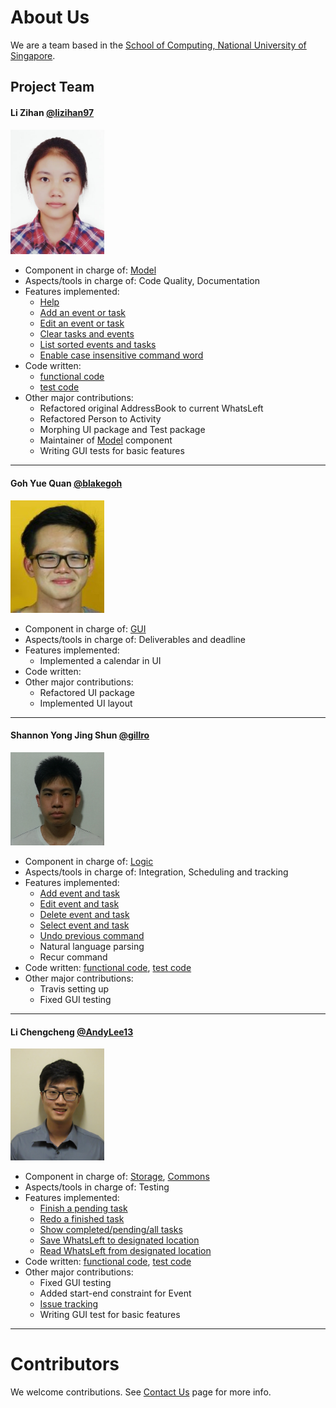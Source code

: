 # About Us

We are a team based in the [School of Computing, National University of Singapore](http://www.comp.nus.edu.sg).

## Project Team

#### Li Zihan [@lizihan97](https://github.com/lizihan97) <br>
<img src="images/lizihan97.png" width="150"><br>
* Component in charge of: [Model](https://github.com/CS2103JAN2017-W10-B4/main/blob/master/docs/DeveloperGuide.md#24-model-component)<br>
* Aspects/tools in charge of: Code Quality, Documentation<br>
* Features implemented:<br>
  * [Help](https://github.com/CS2103JAN2017-W10-B4/main/blob/master/docs/UserGuide.md#21-viewing-help--help)
  * [Add an event or task](https://github.com/CS2103JAN2017-W10-B4/main/blob/master/docs/UserGuide.md#22-adding-an-eventtask--add)
  * [Edit an event or task](https://github.com/CS2103JAN2017-W10-B4/main/blob/master/docs/UserGuide.md#24-editing-an-eventtask--edit)
  * [Clear tasks and events](https://github.com/CS2103JAN2017-W10-B4/main/blob/master/docs/UserGuide.md#28-clearing-all-entries--clear)
  * [List sorted events and tasks](https://github.com/CS2103JAN2017-W10-B4/main/blob/master/docs/UserGuide.md#23-listing-all-eventstasks--list)
  * [Enable case insensitive command word](https://github.com/CS2103JAN2017-W10-B4/main/commit/93538bdf41dcb71b74833f05dd47d528f20e14d9)
* Code written:
  * [functional code](https://github.com/CS2103JAN2017-W10-B4/main/blob/master/collated/main/A0148038A.md#a0148038a)
  * [test code](https://github.com/CS2103JAN2017-W10-B4/main/blob/master/collated/test/A0148038A.md#a0148038a)
* Other major contributions:
  * Refactored original AddressBook to current WhatsLeft
  * Refactored Person to Activity
  * Morphing UI package and Test package
  * Maintainer of [Model](https://github.com/CS2103JAN2017-W10-B4/main/blob/master/docs/DeveloperGuide.md#24-model-component) component
  * Writing GUI tests for basic features

-----

#### Goh Yue Quan [@blakegoh](http://github.com/blakegoh)
<img src="images/blakegoh.png" width="150"><br>
* Component in charge of: [GUI](https://github.com/CS2103JAN2017-W10-B4/main/blob/master/docs/DeveloperGuide.md#22-ui-component)<br>
* Aspects/tools in charge of: Deliverables and deadline<br>
* Features implemented:<br>
  * Implemented a calendar in UI
* Code written:
* Other major contributions:
  * Refactored UI package
  * Implemented UI layout

-----

#### Shannon Yong Jing Shun [@gillro](http://github.com/gillro)
<img src="images/gillro.png" width="150"><br>
* Component in charge of: [Logic](https://github.com/CS2103JAN2017-W10-B4/main/blob/master/docs/DeveloperGuide.md#23-logic-component)<br>
* Aspects/tools in charge of: Integration, Scheduling and tracking<br>
* Features implemented:<br>
  * [Add event and task](https://github.com/CS2103JAN2017-W10-B4/main/blob/master/docs/UserGuide.md#22-adding-an-eventtask--add)
  * [Edit event and task](https://github.com/CS2103JAN2017-W10-B4/main/blob/master/docs/UserGuide.md#24-editing-an-eventtask--edit)
  * [Delete event and task](https://github.com/CS2103JAN2017-W10-B4/main/blob/master/docs/UserGuide.md#27-deleting-an-eventtask--delete)
  * [Select event and task](https://github.com/CS2103JAN2017-W10-B4/main/blob/master/docs/UserGuide.md#26-selecting-an-eventtask--select)
  * [Undo previous command](https://github.com/CS2103JAN2017-W10-B4/main/blob/master/docs/UserGuide.md#211-undoing-the-latest-command--undo)
  * Natural language parsing
  * Recur command
* Code written: [functional code](https://github.com/CS2103JAN2017-W10-B4/main/blob/master/collated/main/A0110491U.md), [test code](https://github.com/CS2103JAN2017-W10-B4/main/blob/master/collated/test/A0110491U.md)
* Other major contributions:
  * Travis setting up
  * Fixed GUI testing

-----

#### Li Chengcheng [@AndyLee13](http://github.com/AndyLee13)
<img src="images/AndyLee13.png" width="150"><br>
* Component in charge of: [Storage](https://github.com/CS2103JAN2017-W10-B4/main/blob/master/docs/DeveloperGuide.md#25-storage-component), [Commons](https://github.com/CS2103JAN2017-W10-B4/main/blob/master/docs/DeveloperGuide.md#26-common-classes)<br>
* Aspects/tools in charge of: Testing<br>
* Features implemented:<br>
  * [Finish a pending task](https://github.com/CS2103JAN2017-W10-B4/main/blob/master/docs/UserGuide.md#291-finishing-a-task)
  * [Redo a finished task](https://github.com/CS2103JAN2017-W10-B4/main/blob/master/docs/UserGuide.md#292-redoing-a-completed-task-redo)
  * [Show completed/pending/all tasks](https://github.com/CS2103JAN2017-W10-B4/main/blob/master/docs/UserGuide.md#210-task-display-preference-show)
  * [Save WhatsLeft to designated location](https://github.com/CS2103JAN2017-W10-B4/main/blob/master/docs/UserGuide.md#2121-save-whatsleft-to-new-location-save)
  * [Read WhatsLeft from designated location](https://github.com/CS2103JAN2017-W10-B4/main/blob/master/docs/UserGuide.md#2122-read-whatsleft-from-new-location)
* Code written: [functional code](https://github.com/CS2103JAN2017-W10-B4/main/blob/master/collated/main/A0121668A.md#a0121668a), [test code](https://github.com/CS2103JAN2017-W10-B4/main/blob/master/collated/test/A0121668A.md#a0121668a)
* Other major contributions:
  * Fixed GUI testing
  * Added start-end constraint for Event
  * [Issue tracking](https://github.com/CS2103JAN2017-W10-B4/main/issues?q=is%3Aissue+is%3Aclosed)
  * Writing GUI test for basic features

 -----

# Contributors

We welcome contributions. See [Contact Us](ContactUs.md) page for more info.
